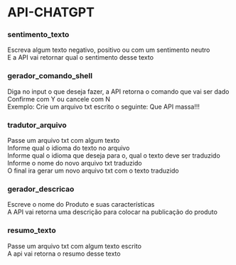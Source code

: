 # API-CHATGPT

### sentimento_texto 
<p>Escreva algum texto negativo, positivo ou com um sentimento neutro <br/>
E a API vai retornar qual o sentimento desse texto </p>

### gerador_comando_shell
<p>Diga no input o que deseja fazer, a API retorna o comando que vai ser dado <br/>
Confirme com Y ou cancele com N <br/>
Exemplo: Crie um arquivo txt escrito o seguinte: Que API massa!!! </p>

### tradutor_arquivo 
<p>Passe um arquivo txt com algum texto <br/>
Informe qual o idioma do texto no arquivo <br/>
Informe qual o idioma que deseja para o, qual o texto deve ser traduzido <br/>
Informe o nome do novo arquivo txt traduzido <br/>
O final ira gerar um novo arquivo txt com o texto traduzido </p>

### gerador_descricao
<p>Escreve o nome do Produto e suas características <br/>
A API vai retorna uma descrição para colocar na publicação do produto </p>

### resumo_texto
<p>Passe um arquivo txt com algum texto escrito <br/>
A api vai retorna o resumo desse texto </p>
